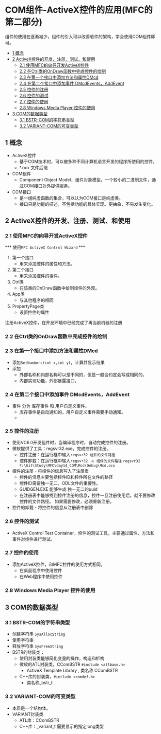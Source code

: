 
# COM组件-ActiveX控件的应用(MFC的第二部分)
组件的使用在逐渐减少，组件的引入可以改善软件的架构，学会使用COM组件即可。

<!-- MarkdownTOC -->

- [1 概念](#1-概念)
- [2 ActiveX控件的开发、注册、测试、和使用](#2-activex控件的开发、注册、测试、和使用)
    - [2.1 使用MFC的向导开发ActiveX控件](#21-使用mfc的向导开发activex控件)
    - [2.2 在Ctrl类的OnDraw函数中完成控件的绘制](#22-在ctrl类的ondraw函数中完成控件的绘制)
    - [2.3 在第一个接口中添加方法和属性DMcd](#23-在第一个接口中添加方法和属性dmcd)
    - [2.4 在第二个接口中添加事件 DMcdEvents，AddEvent](#24-在第二个接口中添加事件-dmcdevents，addevent)
    - [2.5 控件的注册](#25-控件的注册)
    - [2.6 控件的测试](#26-控件的测试)
    - [2.7 控件的使用](#27-控件的使用)
    - [2.8 Windows Media Player 控件的使用](#28-windows-media-player-控件的使用)
- [3 COM的数据类型](#3-com的数据类型)
    - [3.1 BSTR-COM的字符串类型](#31-bstr-com的字符串类型)
    - [3.2 VARIANT-COM的可变类型](#32-variant-com的可变类型)

<!-- /MarkdownTOC -->

## 1 概念
- ActiveX控件
    + 基于COM技术的，可以被多种不同计算机语言开发的程序所使用的控件。
    + *.ocx 文件后缀
- COM组件
    + Component Object Model，组件对象模型，一个较小的二进制文件，通过COM接口对外提供服务。
- COM接口
    + 是一组纯虚函数的集合，可以认为COM接口是纯虚类。
    + 接口只是功能的描述，不包括功能的具体实现。更抽象，不易发生变化。

## 2 ActiveX控件的开发、注册、测试、和使用
### 2.1 使用MFC的向导开发ActiveX控件

*** 使用`MFC ActiveX Control Wizard` ***

1. 第一个接口
    + 用来添加控件的属性和方法。
2. 第二个接口
    + 用来添加控件的事件。
3. Ctrl类
    + 在该类的OnDraw函数中绘制控件的外观。
4. App类
    + 与其他程序的相同
5. PropertyPage类
    + 设置控件的属性

注册ActiveX控件，在开发环境中已经完成了再当前机器的注册

### 2.2 在Ctrl类的OnDraw函数中完成控件的绘制

### 2.3 在第一个接口中添加方法和属性DMcd
- 添加`SetNumbers(int x,int y)`，计算并显示结果
- 添加
    + 外部名称和内部名称可以是不同的，但是一般会约定会写成相同的。
    + 内部实现功能，外部暴露接口。
### 2.4 在第二个接口中添加事件 DMcdEvents，AddEvent
- 事件 分为 库存事件 和 用户自定义事件。
    + 库存事件是自动通知的，用户自定义事件需要手动通知。
    +
### 2.5 控件的注册
- 使用VC6.0开发组件时，当编译程序时，自动完成控件的注册。
- 微软提供了工具：regsvr32.exe，完成控件的注册。
    + 控件注册：在运行框中输入`regsvr32 组件的文件路径`
    + 控件卸载：在运行框中输入`regsvr32 -u 组件的文件路径`
`regsvr32 F:\Git\Study\MFC\day14_COM\Mcd\Debug\Mcd.ocx`
- 控件的注册 - 将控件的信息写入了注册表
    + 控件的信息主要包括控件ID和控件所在文件的路径
    + 控件ID需要独一无二，ODL文件的重要性。
    + GUIDGEN.EXE 能够生成 独一无二的uuid
    + 在注册表中能够找到控件注册的信息，控件一旦注册使用后，就不要修改控件的文件路径。
        如果需要修改，必须重新注册。
- 控件的卸载 - 将控件的信息从注册表中删除

### 2.6 控件的测试
- ActiveX Control Test Container，控件的测试工具，主要通过属性、方法和事件对控件进行测试。

### 2.7 控件的使用
- 添加ActiveX控件，和MFC控件的使用方式相同。
    + 在桌面程序中使用控件
    + 在Web程序中使用控件

### 2.8 Windows Media Player 控件的使用

## 3 COM的数据类型
### 3.1 BSTR-COM的字符串类型
- 创建字符串 `SysAllocString`
- 使用字符串
- 释放字符串 `SysFreeString`
- BSTR的封装类：
    + 使用封装类能够简化变量的操作，构造和析构
    + 微软的ATL封装类，CComBSTR  `#include <atlbase.h>`
        * ActiveX Template Library , 类名称 CComBSTR
    + C++库的封装类，`#include <comdef.h>`
        * 类名称_bstr_t

### 3.2 VARIANT-COM的可变类型
- 本质是一个结构体。
- VARIANT封装类
    + ATL库：CComBSTR
    + C++库：_variant_t 需要显示的指定long类型



